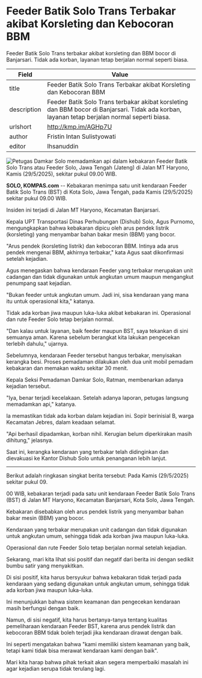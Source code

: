 # Feeder Batik Solo Trans Terbakar akibat Korsleting dan Kebocoran BBM

Feeder Batik Solo Trans terbakar akibat korsleting dan BBM bocor di Banjarsari. Tidak ada korban, layanan tetap berjalan normal seperti biasa.

| Field       | Value                                                       |
|-------------|-------------------------------------------------------------|
| title       | Feeder Batik Solo Trans Terbakar akibat Korsleting dan Kebocoran BBM |
| description | Feeder Batik Solo Trans terbakar akibat korsleting dan BBM bocor di Banjarsari. Tidak ada korban, layanan tetap berjalan normal seperti biasa. |
| urlshort    | http://kmp.im/AGHp7U |
| author      | Fristin Intan Sulistyowati |
| editor      | Ihsanuddin |

![Petugas Damkar Solo memadamkan api dalam kebakaran Feeder Batik Solo Trans atau Feeder Solo, Jawa Tengah (Jateng) di Jalan MT Haryono, Kamis (29/5/2025), sekitar pukul 09.00 WIB.](https://asset.kompas.com/crops/Hmf4os_O91HlnVEd1cQ3PKrFKMQ=/0x0:0x0/750x500/data/photo/2025/05/29/6837ed0d7d732.jpg)

**SOLO, KOMPAS.com** -- Kebakaran menimpa satu unit kendaraan Feeder Batik Solo Trans (BST) di Kota Solo, Jawa Tengah, pada Kamis (29/5/2025) sekitar pukul 09.00 WIB.

Insiden ini terjadi di Jalan MT Haryono, Kecamatan Banjarsari.

Kepala UPT Transportasi Dinas Perhubungan (Dishub) Solo, Agus Purnomo, mengungkapkan bahwa kebakaran dipicu oleh arus pendek listrik (korsleting) yang menyambar bahan bakar mesin (BBM) yang bocor.

\"Arus pendek (korsleting listrik) dan kebocoran BBM. Intinya ada arus pendek mengenai BBM, akhirnya terbakar,\" kata Agus saat dikonfirmasi setelah kejadian.

Agus menegaskan bahwa kendaraan Feeder yang terbakar merupakan unit cadangan dan tidak digunakan untuk angkutan umum maupun mengangkut penumpang saat kejadian.

\"Bukan feeder untuk angkutan umum. Jadi ini, sisa kendaraan yang mana itu untuk operasional kita,\" katanya.

Tidak ada korban jiwa maupun luka-luka akibat kebakaran ini. Operasional dan rute Feeder Solo tetap berjalan normal.

\"Dan kalau untuk layanan, baik feeder maupun BST, saya tekankan di sini semuanya aman. Karena sebelum berangkat kita lakukan pengecekan terlebih dahulu,\" ujarnya.

Sebelumnya, kendaraan Feeder tersebut hangus terbakar, menyisakan kerangka besi. Proses pemadaman dilakukan oleh dua unit mobil pemadam kebakaran dan memakan waktu sekitar 30 menit.

Kepala Seksi Pemadaman Damkar Solo, Ratman, membenarkan adanya kejadian tersebut.

\"Iya, benar terjadi kecelakaan. Setelah adanya laporan, petugas langsung memadamkan api,\" katanya.

Ia memastikan tidak ada korban dalam kejadian ini. Sopir berinisial B, warga Kecamatan Jebres, dalam keadaan selamat.

\"Api berhasil dipadamkan, korban nihil. Kerugian belum diperkirakan masih dihitung,\" jelasnya.

Saat ini, kerangka kendaraan yang terbakar telah didinginkan dan dievakuasi ke Kantor Dishub Solo untuk penanganan lebih lanjut.

---
Berikut adalah ringkasan singkat berita tersebut: Pada Kamis (29/5/2025) sekitar pukul 09.

00 WIB, kebakaran terjadi pada satu unit kendaraan Feeder Batik Solo Trans (BST) di Jalan MT Haryono, Kecamatan Banjarsari, Kota Solo, Jawa Tengah.

 Kebakaran disebabkan oleh arus pendek listrik yang menyambar bahan bakar mesin (BBM) yang bocor.

 Kendaraan yang terbakar merupakan unit cadangan dan tidak digunakan untuk angkutan umum, sehingga tidak ada korban jiwa maupun luka-luka.

 Operasional dan rute Feeder Solo tetap berjalan normal setelah kejadian.



Sekarang, mari kita lihat sisi positif dan negatif dari berita ini dengan sedikit bumbu satir yang menyakitkan.

 Di sisi positif, kita harus bersyukur bahwa kebakaran tidak terjadi pada kendaraan yang sedang digunakan untuk angkutan umum, sehingga tidak ada korban jiwa maupun luka-luka.

 Ini menunjukkan bahwa sistem keamanan dan pengecekan kendaraan masih berfungsi dengan baik.

 Namun, di sisi negatif, kita harus bertanya-tanya tentang kualitas pemeliharaan kendaraan Feeder BST, karena arus pendek listrik dan kebocoran BBM tidak boleh terjadi jika kendaraan dirawat dengan baik.

 Ini seperti mengatakan bahwa "kami memiliki sistem keamanan yang baik, tetapi kami tidak bisa merawat kendaraan kami dengan baik".

 Mari kita harap bahwa pihak terkait akan segera memperbaiki masalah ini agar kejadian serupa tidak terulang lagi.
